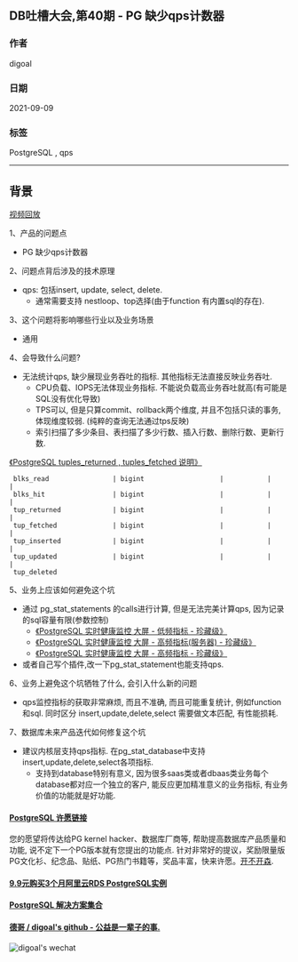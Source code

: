 ## DB吐槽大会,第40期 - PG 缺少qps计数器   
  
### 作者  
digoal  
  
### 日期  
2021-09-09  
  
### 标签  
PostgreSQL , qps  
  
----  
  
## 背景  
[视频回放](https://www.bilibili.com/video/BV1R64y1h798/)  
  
1、产品的问题点   
- PG 缺少qps计数器   
  
2、问题点背后涉及的技术原理   
- qps: 包括insert, update, select, delete.    
    - 通常需要支持 nestloop、top选择(由于function 有内置sql的存在).     
  
3、这个问题将影响哪些行业以及业务场景   
- 通用   
  
4、会导致什么问题?   
- 无法统计qps, 缺少展现业务吞吐的指标. 其他指标无法直接反映业务吞吐.   
    - CPU负载、IOPS无法体现业务指标. 不能说负载高业务吞吐就高(有可能是SQL没有优化导致)   
    - TPS可以, 但是只算commit、rollback两个维度, 并且不包括只读的事务, 体现维度较弱. (纯粹的查询无法通过tps反映)   
    - 索引扫描了多少条目、表扫描了多少行数、插入行数、删除行数、更新行数.   
  
[《PostgreSQL tuples_returned , tuples_fetched 说明》](../202109/20210909_02.md)    
  
```  
 blks_read                | bigint                   |           |          |   
 blks_hit                 | bigint                   |           |          |   
 tup_returned             | bigint                   |           |          |   
 tup_fetched              | bigint                   |           |          |   
 tup_inserted             | bigint                   |           |          |   
 tup_updated              | bigint                   |           |          |   
 tup_deleted  
```  
  
5、业务上应该如何避免这个坑  
- 通过 pg_stat_statements 的calls进行计算, 但是无法完美计算qps, 因为记录的sql容量有限(参数控制)  
    - [《PostgreSQL 实时健康监控 大屏 - 低频指标 - 珍藏级》](../201806/20180613_04.md)    
    - [《PostgreSQL 实时健康监控 大屏 - 高频指标(服务器) - 珍藏级》](../201806/20180613_03.md)    
    - [《PostgreSQL 实时健康监控 大屏 - 高频指标 - 珍藏级》](../201806/20180613_02.md)    
- 或者自己写个插件,改一下pg_stat_statement也能支持qps.   
  
6、业务上避免这个坑牺牲了什么, 会引入什么新的问题  
- qps监控指标的获取非常麻烦, 而且不准确, 而且可能重复统计, 例如function和sql. 同时区分 insert,update,delete,select 需要做文本匹配, 有性能损耗.   
  
7、数据库未来产品迭代如何修复这个坑  
- 建议内核层支持qps指标. 在pg_stat_database中支持insert,update,delete,select各项指标.   
    - 支持到database特别有意义, 因为很多saas类或者dbaas类业务每个database都对应一个独立的客户, 能反应更加精准意义的业务指标, 有业务价值的功能就是好功能.  
  
  
#### [PostgreSQL 许愿链接](https://github.com/digoal/blog/issues/76 "269ac3d1c492e938c0191101c7238216")
您的愿望将传达给PG kernel hacker、数据库厂商等, 帮助提高数据库产品质量和功能, 说不定下一个PG版本就有您提出的功能点. 针对非常好的提议，奖励限量版PG文化衫、纪念品、贴纸、PG热门书籍等，奖品丰富，快来许愿。[开不开森](https://github.com/digoal/blog/issues/76 "269ac3d1c492e938c0191101c7238216").  
  
  
#### [9.9元购买3个月阿里云RDS PostgreSQL实例](https://www.aliyun.com/database/postgresqlactivity "57258f76c37864c6e6d23383d05714ea")
  
  
#### [PostgreSQL 解决方案集合](https://yq.aliyun.com/topic/118 "40cff096e9ed7122c512b35d8561d9c8")
  
  
#### [德哥 / digoal's github - 公益是一辈子的事.](https://github.com/digoal/blog/blob/master/README.md "22709685feb7cab07d30f30387f0a9ae")
  
  
![digoal's wechat](../pic/digoal_weixin.jpg "f7ad92eeba24523fd47a6e1a0e691b59")
  
